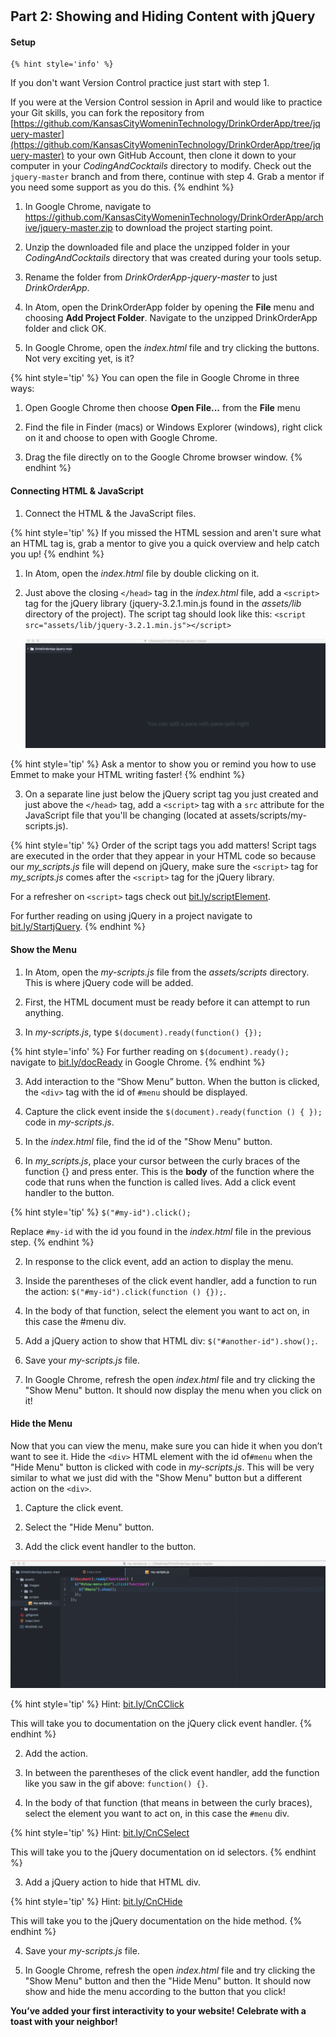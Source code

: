 #
## Part 2: Showing and Hiding Content with jQuery

#### Setup

    {% hint style='info' %}
If you don't want Version Control practice just start with step 1.

If you were at the Version Control session in April and would like to practice your Git skills, you can fork the repository from [https://github.com/KansasCityWomeninTechnology/DrinkOrderApp/tree/jquery-master](https://github.com/KansasCityWomeninTechnology/DrinkOrderApp/tree/jquery-master) to your own GitHub Account, then clone it down to your computer in your _CodingAndCocktails_ directory to modify. Check out the `jquery-master` branch and from there, continue with step 4. Grab a mentor if you need some support as you do this.
    {% endhint %}

1. In Google Chrome, navigate to https://github.com/KansasCityWomeninTechnology/DrinkOrderApp/archive/jquery-master.zip to download the project starting point.

2. Unzip the downloaded file and place the unzipped folder in your _CodingAndCocktails_ directory that was created during your tools setup.

3. Rename the folder from _DrinkOrderApp-jquery-master_ to just _DrinkOrderApp_.

4. In Atom, open the DrinkOrderApp folder by opening the **File** menu and choosing **Add Project Folder**. Navigate to the unzipped DrinkOrderApp folder and click OK.

5. In Google Chrome, open the _index.html_ file and try clicking the buttons. Not very exciting yet, is it?

{% hint style='tip' %}
You can open the file in Google Chrome in three ways:

1. Open Google Chrome then choose **Open File...** from the **File** menu

2. Find the file in Finder (macs) or Windows Explorer (windows), right click on it and choose to open with Google Chrome.

3. Drag the file directly on to the Google Chrome browser window.
{% endhint %}

#### Connecting HTML & JavaScript

1. Connect the HTML & the JavaScript files.

{% hint style='tip' %}
If you missed the HTML session and aren't sure what an HTML tag is, grab a mentor to give you a quick overview and help catch you up!
{% endhint %}

1. In Atom, open the _index.html_ file by double clicking on it.

2. Just above the closing `</head>` tag in the _index.html_ file, add a `<script>` tag for the jQuery library (jquery-3.2.1.min.js found in the _assets/lib_ directory of the project). The script tag should look like this: `<script src="assets/lib/jquery-3.2.1.min.js"></script>`

    ![](/images/addScript.gif)

{% hint style='tip' %}
Ask a mentor to show you or remind you how to use Emmet to make your HTML writing faster!
{% endhint %}

3. On a separate line just below the jQuery script tag you just created and just above the `</head>` tag, add a `<script>` tag with a `src` attribute for the JavaScript file that you'll be changing (located at assets/scripts/my-scripts.js).

{% hint style='tip' %}
Order of the script tags you add matters! Script tags are executed in the order that they appear in your HTML code so because our _my_scripts.js_ file will depend on jQuery, make sure the `<script>` tag for _my_scripts.js_ comes after the `<script>` tag for the jQuery library.

For a refresher on `<script>` tags check out [bit.ly/scriptElement](http://bit.ly/scriptElement).

For further reading on using jQuery in a project navigate to [bit.ly/StartjQuery](http://bit.ly/StartjQuery).
{% endhint %}

#### Show the Menu
1. In Atom, open the _my-scripts.js_ file from the _assets/scripts_ directory. This is where jQuery code will be added.

2. First, the HTML document must be ready before it can attempt to run anything.

1. In _my-scripts.js_, type `$(document).ready(function() {});`

{% hint style='info' %}
For further reading on `$(document).ready();` navigate to [bit.ly/docReady](http://bit.ly/docReady) in Google Chrome.
{% endhint %}

3. Add interaction to the “Show Menu” button. When the button is clicked, the `<div>` tag with the id of `#menu` should be displayed.

1. Capture the click event inside the `$(document).ready(function () { });` code in _my-scripts.js_.

1. In the _index.html_ file, find the id of the "Show Menu" button.

2. In _my_scripts.js_, place your cursor between the curly braces of the function {} and press enter. This is the **body** of the function where the code that runs when the function is called lives. Add a click event handler to the button.

{% hint style='tip' %}
`$("#my-id").click();`

Replace `#my-id` with the id you found in the _index.html_ file in the previous step.
{% endhint %}

2. In response to the click event, add an action to display the menu.

1. Inside the parentheses of the click event handler, add a function to run the action: `$("#my-id").click(function () {});`.

2. In the body of that function, select the element you want to act on, in this case the #menu div.

3. Add a jQuery action to show that HTML div: `$("#another-id").show();`.

4. Save your _my-scripts.js_ file.

5. In Google Chrome, refresh the open _index.html_ file and try clicking the "Show Menu" button. It should now display the menu when you click on it!

#### Hide the Menu
Now that you can view the menu, make sure you can hide it when you don’t want to see it. Hide the `<div>` HTML element with the id of`#menu` when the "Hide Menu" button is clicked with code in _my-scripts.js_. This will be very similar to what we just did with the "Show Menu" button but a different action on the `<div>`.

1. Capture the click event.

1. Select the "Hide Menu" button.

2. Add the click event handler to the button.

![](/images/selectHideMenu.gif)

{% hint style='tip' %}
Hint: [bit.ly/CnCClick](http://bit.ly/CnCClick)

This will take you to documentation on the jQuery click event handler.
{% endhint %}

2. Add the action.

1. In between the parentheses of the click event handler, add the function like you saw in the gif above: `function() {}`.

2. In the body of that function (that means in between the curly braces), select the element you want to act on, in this case the `#menu` div.

{% hint style='tip' %}
Hint: [bit.ly/CnCSelect](http://bit.ly/CnCSelect)

This will take you to the jQuery documentation on id selectors.
{% endhint %}

3. Add a jQuery action to hide that HTML div.

{% hint style='tip' %}
Hint: [bit.ly/CnCHide](http://bit.ly/CnCHide)

This will take you to the jQuery documentation on the hide method.
{% endhint %}

4. Save your _my-scripts.js_ file.

5. In Google Chrome, refresh the open _index.html_ file and try clicking the "Show Menu" button and then the "Hide Menu" button. It should now show and hide the menu according to the button that you click!

**You’ve added your first interactivity to your website! Celebrate with a toast with your neighbor!**